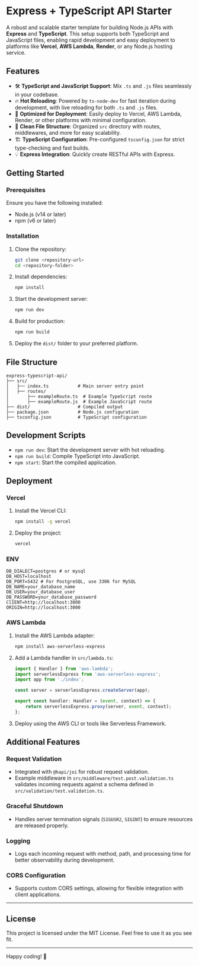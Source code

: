 # Express + TypeScript API Starter

A robust and scalable starter template for building Node.js APIs with **Express** and **TypeScript**. This setup supports both TypeScript and JavaScript files, enabling rapid development and easy deployment to platforms like **Vercel**, **AWS Lambda**, **Render**, or any Node.js hosting service.

## Features
- 🛠️ **TypeScript and JavaScript Support**: Mix `.ts` and `.js` files seamlessly in your codebase.
- 🔥 **Hot Reloading**: Powered by `ts-node-dev` for fast iteration during development, with live reloading for both `.ts` and `.js` files.
- 🚀 **Optimized for Deployment**: Easily deploy to Vercel, AWS Lambda, Render, or other platforms with minimal configuration.
- 📂 **Clean File Structure**: Organized `src` directory with routes, middlewares, and more for easy scalability.
- 🏗️ **TypeScript Configuration**: Pre-configured `tsconfig.json` for strict type-checking and fast builds.
- 💡 **Express Integration**: Quickly create RESTful APIs with Express.

## Getting Started

### Prerequisites
Ensure you have the following installed:
- Node.js (v14 or later)
- npm (v6 or later)

### Installation

1. Clone the repository:
   ```bash
   git clone <repository-url>
   cd <repository-folder>
   ```

2. Install dependencies:
   ```bash
   npm install
   ```

3. Start the development server:
   ```bash
   npm run dev
   ```

4. Build for production:
   ```bash
   npm run build
   ```

5. Deploy the `dist/` folder to your preferred platform.

## File Structure
```
express-typescript-api/
├── src/
│   ├── index.ts           # Main server entry point
│   ├── routes/
│       ├── exampleRoute.ts  # Example TypeScript route
│       ├── exampleRoute.js  # Example JavaScript route
├── dist/                  # Compiled output
├── package.json           # Node.js configuration
├── tsconfig.json          # TypeScript configuration
```

## Development Scripts
- `npm run dev`: Start the development server with hot reloading.
- `npm run build`: Compile TypeScript into JavaScript.
- `npm start`: Start the compiled application.

## Deployment

### Vercel
1. Install the Vercel CLI:
   ```bash
   npm install -g vercel
   ```
2. Deploy the project:
   ```bash
   vercel
   ```
### ENV
```
DB_DIALECT=postgres # or mysql
DB_HOST=localhost
DB_PORT=5432 # For PostgreSQL, use 3306 for MySQL
DB_NAME=your_database_name
DB_USER=your_database_user
DB_PASSWORD=your_database_password
ClIENT=http://localhost:3000
ORIGIN=http://localhost:3000
```
### AWS Lambda
1. Install the AWS Lambda adapter:
   ```bash
   npm install aws-serverless-express
   ```
2. Add a Lambda handler in `src/lambda.ts`:
   ```typescript
   import { Handler } from 'aws-lambda';
   import serverlessExpress from 'aws-serverless-express';
   import app from './index';

   const server = serverlessExpress.createServer(app);

   export const handler: Handler = (event, context) => {
       return serverlessExpress.proxy(server, event, context);
   };
   ```
3. Deploy using the AWS CLI or tools like Serverless Framework.

## Additional Features

### Request Validation
- Integrated with `@hapi/joi` for robust request validation.
- Example middleware in `src/middleware/test.post.validation.ts` validates incoming requests against a schema defined in `src/validation/test.validation.ts`.

### Graceful Shutdown
- Handles server termination signals (`SIGUSR2`, `SIGINT`) to ensure resources are released properly.

### Logging
- Logs each incoming request with method, path, and processing time for better observability during development.

### CORS Configuration
- Supports custom CORS settings, allowing for flexible integration with client applications.

---

## License
This project is licensed under the MIT License. Feel free to use it as you see fit.

---

Happy coding! 🎉

